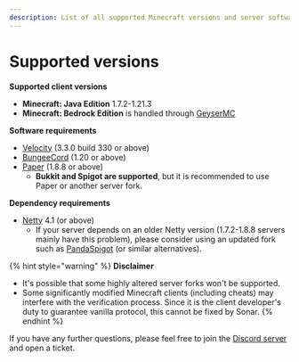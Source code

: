 ```yaml
---
description: List of all supported Minecraft versions and server software
---
```


# Supported versions

**Supported client versions**

* **Minecraft: Java Edition** 1.7.2-1.21.3
* **Minecraft: Bedrock Edition** is handled through [GeyserMC](https://geysermc.org/)

**Software requirements**

* [Velocity](https://papermc.io/downloads/velocity) (3.3.0 build 330 or above)
* [BungeeCord](https://ci.md-5.net/job/BungeeCord/) (1.20 or above)
* [Paper](https://papermc.io/downloads/paper) (1.8.8 or above)
  * **Bukkit and Spigot are supported**, but it is recommended to use Paper or another server fork.

**Dependency requirements**

* [Netty](https://netty.io/) 4.1 (or above)
  * If your server depends on an older Netty version (1.7.2-1.8.8 servers mainly have this problem), please consider using an updated fork such as [PandaSpigot](https://github.com/hpfxd/PandaSpigot) (or similar alternatives).

{% hint style="warning" %}
**Disclaimer**

* It's possible that some highly altered server forks won't be supported.
* Some significantly modified Minecraft clients (including cheats) may interfere with the verification process. Since it is the client developer's duty to guarantee vanilla protocol, this cannot be fixed by Sonar.
{% endhint %}

If you have any further questions, please feel free to join the [Discord server](https://jonesdev.xyz/discord) and open a ticket.
